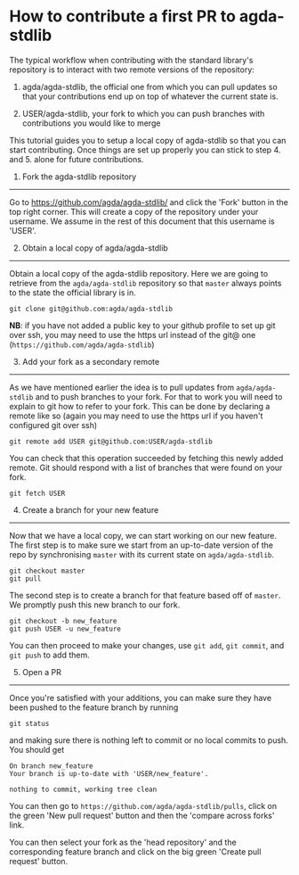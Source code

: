How to contribute a first PR to agda-stdlib
===========================================

The typical workflow when contributing with the standard library's repository
is to interact with two remote versions of the repository:

1. agda/agda-stdlib, the official one from which you can pull updates so that
   your contributions end up on top of whatever the current state is.

2. USER/agda-stdlib, your fork to which you can push branches with contributions
   you would like to merge

This tutorial guides you to setup a local copy of agda-stdlib so that you can
start contributing. Once things are set up properly you can stick to step 4.
and 5. alone for future contributions.

1. Fork the agda-stdlib repository
----------------------------------

Go to https://github.com/agda/agda-stdlib/ and click the 'Fork' button in the
top right corner. This will create a copy of the repository under your username.
We assume in the rest of this document that this username is 'USER'.

2. Obtain a local copy of agda/agda-stdlib
------------------------------------------

Obtain a local copy of the agda-stdlib repository. Here we are going to retrieve
from the `agda/agda-stdlib` repository so that `master` always points to the
state the official library is in.

```shell
git clone git@github.com:agda/agda-stdlib
```

**NB**:
  if you have not added a public key to your github profile to set up
  git over ssh, you may need to use the https url instead of the git@ one
  (`https://github.com/agda/agda-stdlib`)


3. Add your fork as a secondary remote
--------------------------------------

As we have mentioned earlier the idea is to pull updates from `agda/agda-stdlib`
and to push branches to your fork. For that to work you will need to explain to
git how to refer to your fork. This can be done by declaring a remote like so
(again you may need to use the https url if you haven't configured git over ssh)

```shell
git remote add USER git@github.com:USER/agda-stdlib
```

You can check that this operation succeeded by fetching this newly added remote.
Git should respond with a list of branches that were found on your fork.

```shell
git fetch USER
```

4. Create a branch for your new feature
---------------------------------------

Now that we have a local copy, we can start working on our new feature.
The first step is to make sure we start from an up-to-date version of the
repo by synchronising `master` with its current state on `agda/agda-stdlib`.

```shell
git checkout master
git pull
```

The second step is to create a branch for that feature based off of `master`.
We promptly push this new branch to our fork.

```shell
git checkout -b new_feature
git push USER -u new_feature
```

You can then proceed to make your changes, use `git add`, `git commit`, and
`git push` to add them.

5. Open a PR
------------

Once you're satisfied with your additions, you can make sure they have been
pushed to the feature branch by running

```shell
git status
```

and making sure there is nothing left to commit or no local commits to push.
You should get

```
On branch new_feature
Your branch is up-to-date with 'USER/new_feature'.

nothing to commit, working tree clean
```

You can then go to `https://github.com/agda/agda-stdlib/pulls`, click on
the green 'New pull request' button and then the 'compare across forks' link.

You can then select your fork as the 'head repository' and the corresponding
feature branch and click on the big green 'Create pull request' button.
